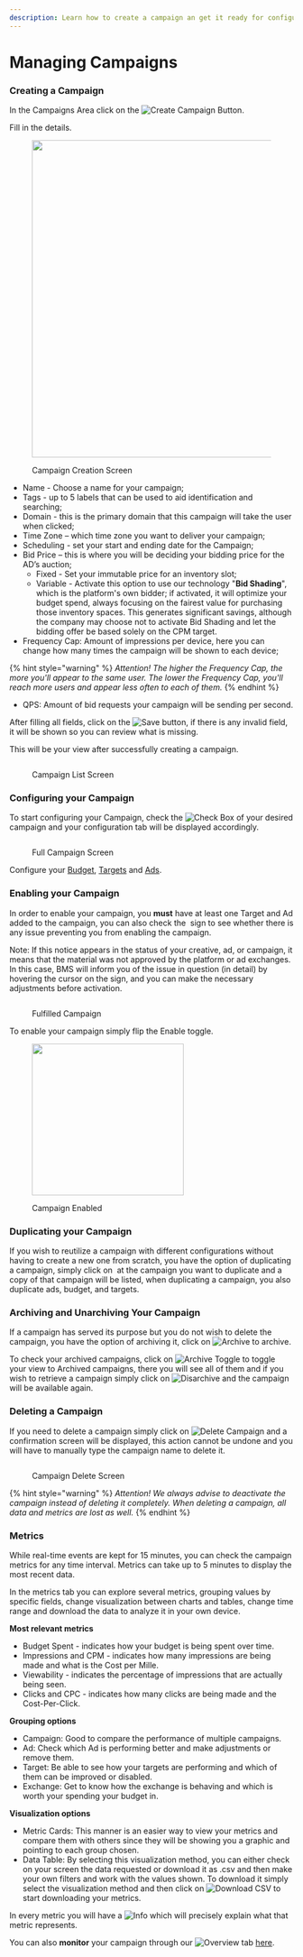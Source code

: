 ```yaml
---
description: Learn how to create a campaign an get it ready for configuration.
---
```


# Managing Campaigns

### Creating a Campaign

In the Campaigns Area click on the <img src="../../.gitbook/assets/image (10) (3).png" alt="Create Campaign" data-size="line"> Button.

Fill in the details.

<figure><img src="../../.gitbook/assets/image (11) (3).png" alt="" width="563"><figcaption><p>Campaign Creation Screen</p></figcaption></figure>

* Name - Choose a name for your campaign;
* Tags - up to 5 labels that can be used to aid identification and searching;
* Domain - this is the primary domain that this campaign will take the user when clicked;
* Time Zone – which time zone you want to deliver your campaign;
* Scheduling - set your start and ending date for the Campaign;
* Bid Price – this is where you will be deciding your bidding price for the AD’s auction;
  * Fixed - Set your immutable price for an inventory slot;
  * Variable - Activate this option to use our technology "**Bid Shading**", which is the platform's own bidder; if activated, it will optimize your budget spend, always focusing on the fairest value for purchasing those inventory spaces. This generates significant savings, although the company may choose not to activate Bid Shading and let the bidding offer be based solely on the CPM target.
* Frequency Cap: Amount of impressions per device, here you can change how many times the campaign will be shown to each device;

{% hint style="warning" %}
_Attention! The higher the Frequency Cap, the more you'll appear to the same user. The lower the Frequency Cap, you'll reach more users and appear less often to each of them._
{% endhint %}

* QPS: Amount of bid requests your campaign will be sending per second.

After filling all fields, click on the <img src="../../.gitbook/assets/image (14).png" alt="Save" data-size="line"> button, if there is any invalid field, it will be shown so you can review what is missing.

This will be your view after successfully creating a campaign.

<figure><img src="../../.gitbook/assets/image (15).png" alt=""><figcaption><p>Campaign List Screen</p></figcaption></figure>

### Configuring your Campaign

To start configuring your Campaign, check the <img src="../../.gitbook/assets/image (6) (3).png" alt="Check Box" data-size="line"> of your desired campaign and your configuration tab will be displayed accordingly.

<figure><img src="../../.gitbook/assets/image (19).png" alt=""><figcaption><p>Full Campaign Screen</p></figcaption></figure>

Configure your [Budget](budgets.md), [Targets](targets.md) and [Ads](managing-ads.md).

### Enabling your Campaign

In order to enable your campaign, you **must** have at least one Target and Ad added to the campaign, you can also check the <img src="../../.gitbook/assets/image (76).png" alt="" data-size="line"> sign to see whether there is any issue preventing you from enabling the campaign.

Note: If this notice appears in the status of your creative, ad, or campaign, it means that the material was not approved by the platform or ad exchanges. In this case, BMS will inform you of the issue in question (in detail) by hovering the cursor on the sign, and you can make the necessary adjustments before activation.

<figure><img src="../../.gitbook/assets/image (12).png" alt=""><figcaption><p>Fulfilled Campaign</p></figcaption></figure>

To enable your campaign simply flip the Enable toggle.

<div align="left">

<figure><img src="../../.gitbook/assets/image (1) (4).png" alt="" width="269"><figcaption><p>Campaign Enabled</p></figcaption></figure>

</div>

### Duplicating your Campaign

If you wish to reutilize a campaign with different configurations without having to create a new one from scratch, you have the option of duplicating a campaign, simply click on <img src="../../.gitbook/assets/image (77).png" alt="" data-size="line"> at the campaign you want to duplicate and a copy of that campaign will be listed, when duplicating a campaign, you also duplicate ads, budget, and targets.

### Archiving and Unarchiving Your Campaign

If a campaign has served its purpose but you do not wish to delete the campaign, you have the option of archiving it, click on <img src="../../.gitbook/assets/image (78).png" alt="Archive" data-size="line"> to archive.

To check your archived campaigns, click on <img src="../../.gitbook/assets/image (79).png" alt="Archive Toggle" data-size="line"> to toggle your view to Archived campaigns, there you will see all of them and if you wish to retrieve a campaign simply click on ![Disarchive](<../../.gitbook/assets/image (80).png>) and the campaign will be available again.

### Deleting a Campaign

If you need to delete a campaign simply click on ![Delete Campaign](<../../.gitbook/assets/image (81).png>) and a confirmation screen will be displayed, this action cannot be undone and you will have to manually type the campaign name to delete it.

<figure><img src="../../.gitbook/assets/image (31).png" alt=""><figcaption><p>Campaign Delete Screen</p></figcaption></figure>



{% hint style="warning" %}
_Attention! We always advise to deactivate the campaign instead of deleting it completely. When deleting a campaign, all data and metrics are lost as well._
{% endhint %}

### Metrics

While real-time events are kept for 15 minutes, you can check the campaign metrics for any time interval. Metrics can take up to 5 minutes to display the most recent data.

In the metrics tab you can explore several metrics, grouping values by specific fields, change visualization between charts and tables, change time range and download the data to analyze it in your own device.

**Most relevant metrics**

* Budget Spent - indicates how your budget is being spent over time.
* Impressions and CPM - indicates how many impressions are being made and what is the Cost per Mille.
* Viewability - indicates the percentage of impressions that are actually being seen.
* Clicks and CPC - indicates how many clicks are being made and the Cost-Per-Click.

**Grouping options**

* Campaign: Good to compare the performance of multiple campaigns.
* Ad: Check which Ad is performing better and make adjustments or remove them.
* Target: Be able to see how your targets are performing and which of them can be improved or disabled.
* Exchange: Get to know how the exchange is behaving and which is worth your spending your budget in.

**Visualization options**

* Metric Cards: This manner is an easier way to view your metrics and compare them with others since they will be showing you a graphic and pointing to each group chosen.
* Data Table: By selecting this visualization method, you can either check on your screen the data requested or download it as .csv and then make your own filters and work with the values shown. To download it simply select the visualization method and then click on ![Download CSV](https://docs.bluems.com/\~gitbook/image?url=https%3A%2F%2F2773629451-files.gitbook.io%2F%7E%2Ffiles%2Fv0%2Fb%2Fgitbook-x-prod.appspot.com%2Fo%2Fspaces%252FhY34GDQYan7GqviubCLT%252Fuploads%252FXG9nhYgglIIxtHZhC0Wb%252Fimage.png%3Falt%3Dmedia%26token%3Df73a080c-878b-4d94-b04e-ee2820289c86\&width=45\&dpr=4\&quality=100\&sign=41fab3d3d38e3aa19106157d140e55c4a7cf0b11d34a32d901b358cf2216395f) to start downloading your metrics.

In every metric you will have a <img src="../../.gitbook/assets/image (38).png" alt="Info" data-size="line"> which will precisely explain what that metric represents.

You can also **monitor** your campaign through our <img src="../../.gitbook/assets/image (32).png" alt="Overview" data-size="line"> tab [here](monitoring-campaigns.md).
